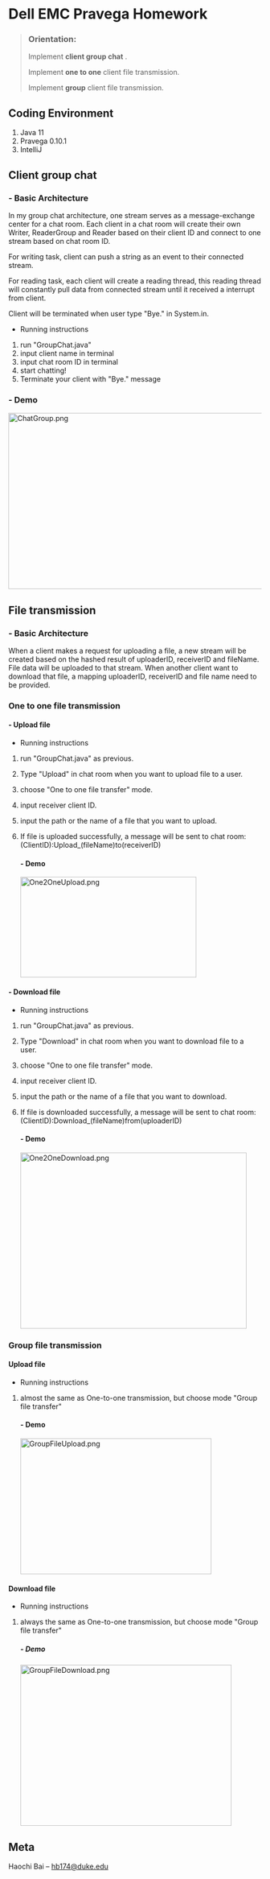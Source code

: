 # Dell EMC Pravega Homework

> ### **Orientation:**
>
> Implement **client group chat** .
>
> Implement **one to one** client file transmission.
>
> Implement **group** client file transmission.

## Coding Environment

1. Java 11
2. Pravega 0.10.1
3. IntelliJ

## Client group chat
### - Basic Architecture

In my group chat architecture, one stream serves as a message-exchange center for a chat room. Each client in a chat room will create their own Writer, ReaderGroup and Reader based on their client ID and connect to one stream based on chat room ID.

For writing task, client can push a string as an event to their connected stream.

For reading task, each client will create a reading thread, this reading thread will constantly pull data from connected stream until it received a interrupt from client.

Client will be terminated when user type "Bye." in System.in.
- Running instructions
1. run "GroupChat.java"
2. input client name in terminal
3. input chat room ID in terminal
4. start chatting!
5. Terminate your client with "Bye." message
### - Demo
<img alt="ChatGroup.png" height="350" src="https://i.loli.net/2021/11/23/SHLKlvFV4tI3rPd.png" width="800"/>

## File transmission
### - Basic Architecture
When a client makes a request for uploading a file, a new stream will be created based on the hashed result of uploaderID, receiverID and fileName. File data will be uploaded to that stream. When another client want to download that file, a mapping uploaderID, receiverID and file name need to be provided.
### One to one file transmission

#### - Upload file
- Running instructions

1. run "GroupChat.java" as previous.
2. Type "Upload" in chat room when you want to upload file to a user.
3. choose "One to one file transfer" mode.
4. input receiver client ID.
5. input the path or the name of a file that you want to upload.
6. If file is uploaded successfully, a message will be sent to chat room:
   (ClientID):Upload_(fileName)to(receiverID)
    #### - Demo

    <img alt="One2OneUpload.png" height="200" src="https://i.loli.net/2021/11/23/xOvu8RdGDQsTif7.png" width="350"/>

#### - Download file
- Running instructions

1. run "GroupChat.java" as previous.
2. Type "Download" in chat room when you want to download file to a user.
3. choose "One to one file transfer" mode.
4. input receiver client ID.
5. input the path or the name of a file that you want to download.
6. If file is downloaded successfully, a message will be sent to chat room:
   (ClientID):Download_(fileName)from(uploaderID)
   #### - Demo

    <img alt="One2OneDownload.png" height="350" src="https://i.loli.net/2021/11/23/xwjptTDZankf39B.png" width="450"/>

### Group file transmission

#### Upload file
- Running instructions
1. almost the same as One-to-one transmission, but choose mode "Group file transfer"
   #### - Demo

    <img alt="GroupFileUpload.png" height="270" src="https://i.loli.net/2021/11/23/xnwOfYAzeFPZEBs.png" width="380"/>

#### Download file

- Running instructions
1. always the same as One-to-one transmission, but choose mode "Group file transfer"

   ##### - Demo
    <img alt="GroupFileDownload.png" height="320" src="https://i.loli.net/2021/11/23/MBLOP8CEWJqUDma.png" width="420"/>

## Meta

Haochi Bai – hb174@duke.edu
